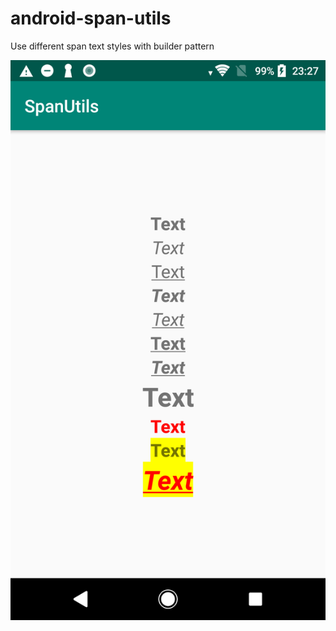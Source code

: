 # android-span-utils
Use different span text styles with builder pattern

![](https://github.com/mlkt12/android-span-utils/blob/master/preview.png)
